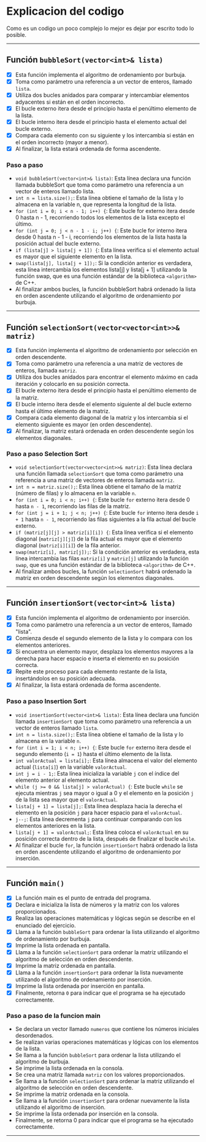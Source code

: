 # Explicacion del codigo

Como es un codigo un poco complejo lo mejor es dejar por escrito todo lo posible.

------

## Función `bubbleSort(vector<int>& lista)`

- [x] Esta función implementa el algoritmo de ordenamiento por burbuja.
- [x] Toma como parámetro una referencia a un vector de enteros, llamado `lista`.
- [x] Utiliza dos bucles anidados para comparar y intercambiar elementos adyacentes si están en el orden incorrecto.
- [x] El bucle externo itera desde el principio hasta el penúltimo elemento de la lista.
- [x] El bucle interno itera desde el principio hasta el elemento actual del bucle externo.
- [x] Compara cada elemento con su siguiente y los intercambia si están en el orden incorrecto (mayor a menor).
- [x] Al finalizar, la lista estará ordenada de forma ascendente.

### Paso a paso

- `void bubbleSort(vector<int>& lista)`: Esta línea declara una función llamada bubbleSort que toma como parámetro una referencia a un vector de enteros llamado lista.
- `int n = lista.size();`: Esta línea obtiene el tamaño de la lista y lo almacena en la variable n, que representa la longitud de la lista.
- `for (int i = 0; i < n - 1; i++) {`: Este bucle for externo itera desde 0 hasta n - 1, recorriendo todos los elementos de la lista excepto el último.
- `for (int j = 0; j < n - 1 - i; j++) {`: Este bucle for interno itera desde 0 hasta n - 1 - i, recorriendo los elementos de la lista hasta la posición actual del bucle externo.
- `if (lista[j] > lista[j + 1]) {`: Esta línea verifica si el elemento actual es mayor que el siguiente elemento en la lista.
- `swap(lista[j], lista[j + 1]);`: Si la condición anterior es verdadera, esta línea intercambia los elementos lista[j] y lista[j + 1] utilizando la función swap, que es una función estándar de la biblioteca `<algorithm>` de C++.
- Al finalizar ambos bucles, la función bubbleSort habrá ordenado la lista en orden ascendente utilizando el algoritmo de ordenamiento por burbuja.

------

## Función `selectionSort(vector<vector<int>>& matriz)`

- [x] Esta función implementa el algoritmo de ordenamiento por selección en orden descendente.
- [x] Toma como parámetro una referencia a una matriz de vectores de enteros, llamada `matriz`.
- [x] Utiliza dos bucles anidados para encontrar el elemento máximo en cada iteración y colocarlo en su posición correcta.
- [x] El bucle externo itera desde el principio hasta el penúltimo elemento de la matriz.
- [x] El bucle interno itera desde el elemento siguiente al del bucle externo hasta el último elemento de la matriz.
- [x] Compara cada elemento diagonal de la matriz y los intercambia si el elemento siguiente es mayor (en orden descendente).
- [x] Al finalizar, la matriz estará ordenada en orden descendente según los elementos diagonales.

### Paso a paso Selection Sort

- `void selectionSort(vector<vector<int>>& matriz)`: Esta línea declara una función llamada `selectionSort` que toma como parámetro una referencia a una matriz de vectores de enteros llamada `matriz`.
- `int n = matriz.size();`: Esta línea obtiene el tamaño de la matriz (número de filas) y lo almacena en la variable `n`.
- `for (int i = 0; i < n; i++) {`: Este bucle `for` externo itera desde 0 hasta `n - 1`, recorriendo las filas de la matriz.
- `for (int j = i + 1; j < n; j++) {`: Este bucle `for` interno itera desde `i + 1` hasta `n - 1`, recorriendo las filas siguientes a la fila actual del bucle externo.
- `if (matriz[j][j] > matriz[i][i]) {`: Esta línea verifica si el elemento diagonal (`matriz[j][j]`) de la fila actual es mayor que el elemento diagonal (`matriz[i][i]`) de la fila anterior.
- `swap(matriz[i], matriz[j]);`: Si la condición anterior es verdadera, esta línea intercambia las filas `matriz[i]` y `matriz[j]` utilizando la función `swap`, que es una función estándar de la biblioteca `<algorithm>` de C++.
- Al finalizar ambos bucles, la función `selectionSort` habrá ordenado la matriz en orden descendente según los elementos diagonales.

------

## Función `insertionSort(vector<int>& lista)`

- [x] Esta función implementa el algoritmo de ordenamiento por inserción.
- [x] Toma como parámetro una referencia a un vector de enteros, llamado "lista".
- [x] Comienza desde el segundo elemento de la lista y lo compara con los elementos anteriores.
- [x] Si encuentra un elemento mayor, desplaza los elementos mayores a la derecha para hacer espacio e inserta el elemento en su posición correcta.
- [x] Repite este proceso para cada elemento restante de la lista, insertándolos en su posición adecuada.
- [x] Al finalizar, la lista estará ordenada de forma ascendente.

### Paso a paso Insertion Sort

- `void insertionSort(vector<int>& lista)`: Esta línea declara una función llamada `insertionSort` que toma como parámetro una referencia a un vector de enteros llamado `lista`.
- `int n = lista.size();`: Esta línea obtiene el tamaño de la lista y lo almacena en la variable `n`.
- `for (int i = 1; i < n; i++) {`: Este bucle `for` externo itera desde el segundo elemento (`i = 1`) hasta el último elemento de la lista.
- `int valorActual = lista[i];`: Esta línea almacena el valor del elemento actual (`lista[i]`) en la variable `valorActual`.
- `int j = i - 1;`: Esta línea inicializa la variable `j` con el índice del elemento anterior al elemento actual.
- `while (j >= 0 && lista[j] > valorActual) {`: Este bucle `while` se ejecuta mientras `j` sea mayor o igual a 0 y el elemento en la posición `j` de la lista sea mayor que el `valorActual`.
- `lista[j + 1] = lista[j];`: Esta línea desplaza hacia la derecha el elemento en la posición `j` para hacer espacio para el `valorActual`.
- `j--;`: Esta línea decrementa `j` para continuar comparando con los elementos anteriores en la lista.
- `lista[j + 1] = valorActual;`: Esta línea coloca el `valorActual` en su posición correcta dentro de la lista, después de finalizar el bucle `while`.
- Al finalizar el bucle `for`, la función `insertionSort` habrá ordenado la lista en orden ascendente utilizando el algoritmo de ordenamiento por inserción.

------

## Función `main()`

- [x] La función main es el punto de entrada del programa.
- [x] Declara e inicializa la lista de números y la matriz con los valores proporcionados.
- [x] Realiza las operaciones matemáticas y lógicas según se describe en el enunciado del ejercicio.
- [x] Llama a la función `bubbleSort` para ordenar la lista utilizando el algoritmo de ordenamiento por burbuja.
- [x] Imprime la lista ordenada en pantalla.
- [x] Llama a la función `selectionSort` para ordenar la matriz utilizando el algoritmo de selección en orden descendente.
- [x] Imprime la matriz ordenada en pantalla.
- [x] Llama a la función `insertionSort` para ordenar la lista nuevamente utilizando el algoritmo de ordenamiento por inserción.
- [x] Imprime la lista ordenada por inserción en pantalla.
- [x] Finalmente, retorna `0` para indicar que el programa se ha ejecutado correctamente.

### Paso a paso de la funcion main

- Se declara un vector llamado `numeros` que contiene los números iniciales desordenados.
- Se realizan varias operaciones matemáticas y lógicas con los elementos de la lista.
- Se llama a la función `bubbleSort` para ordenar la lista utilizando el algoritmo de burbuja.
- Se imprime la lista ordenada en la consola.
- Se crea una matriz llamada `matriz` con los valores proporcionados.
- Se llama a la función `selectionSort` para ordenar la matriz utilizando el algoritmo de selección en orden descendente.
- Se imprime la matriz ordenada en la consola.
- Se llama a la función `insertionSort` para ordenar nuevamente la lista utilizando el algoritmo de inserción.
- Se imprime la lista ordenada por inserción en la consola.
- Finalmente, se retorna 0 para indicar que el programa se ha ejecutado correctamente.

------
